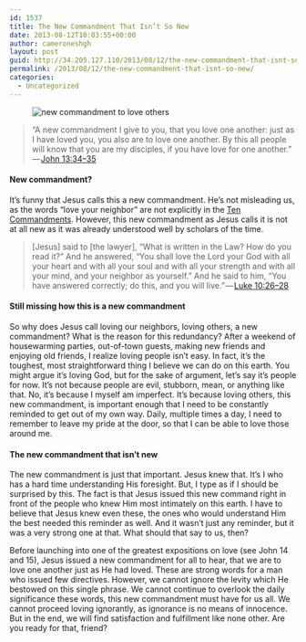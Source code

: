```yaml
---
id: 1537
title: The New Commandment That Isn’t So New
date: 2013-08-12T10:03:55+00:00
author: cameroneshgh
layout: post
guid: http://34.205.127.110/2013/08/12/the-new-commandment-that-isnt-so-new/
permalink: /2013/08/12/the-new-commandment-that-isnt-so-new/
categories:
  - Uncategorized
---
```

<figure> 

<img alt="new commandment to love others" src="https://waywardjourneyer.files.wordpress.com/2013/08/25ebb-0utwdivt4r3qvmbuz.jpg?w=525" data-recalc-dims="1" />
  
</figure> 

> “A new commandment I give to you, that you love one another: just as I have loved you, you also are to love one another. By this all people will know that you are my disciples, if you have love for one another.” — <a href="http://www.biblegateway.com/passage/?search=John%2013:34-35&version=ESV" target="_blank">John 13:34–35</a> 

#### New commandment?

It’s funny that Jesus calls this a new commandment. He’s not misleading us, as the words “love your neighbor” are not explicitly in the <a href="http://www.biblegateway.com/passage/?search=exodus%2020:1-21&version=ESV" target="_blank">Ten Commandments</a>. However, this new commandment as Jesus calls it is not at all new as it was already understood well by scholars of the time.

> [Jesus] said to [the lawyer], “What is written in the Law? How do you read it?” And he answered, “You shall love the Lord your God with all your heart and with all your soul and with all your strength and with all your mind, and your neighbor as yourself.” And he said to him, “You have answered correctly; do this, and you will live.” — <a href="http://www.biblegateway.com/passage/?search=Luke+10:26-28&version=ESV" target="_blank">Luke 10:26–28</a> 

#### Still missing how this is a new commandment

So why does Jesus call loving our neighbors, loving others, a new commandment? What is the reason for this redundancy? After a weekend of housewarming parties, out-of-town guests, making new friends and enjoying old friends, I realize loving people isn’t easy. In fact, it’s the toughest, most straightforward thing I believe we can do on this earth. You might argue it’s loving God, but for the sake of argument, let’s say it’s people for now. It’s not because people are evil, stubborn, mean, or anything like that. No, it’s because I myself am imperfect. It’s because loving others, this new commandment, is important enough that I need to be constantly reminded to get out of my own way. Daily, multiple times a day, I need to remember to leave my pride at the door, so that I can be able to love those around me.

#### The new commandment that isn’t new

The new commandment is just that important. Jesus knew that. It’s I who has a hard time understanding His foresight. But, I type as if I should be surprised by this. The fact is that Jesus issued this new command right in front of the people who knew Him most intimately on this earth. I have to believe that Jesus knew even these, the ones who would understand Him the best needed this reminder as well. And it wasn’t just any reminder, but it was a very strong one at that. What should that say to us, then?

Before launching into one of the greatest expositions on love (see John 14 and 15), Jesus issued a new commandment for all to hear, that we are to love one another just as He had loved. These are strong words for a man who issued few directives. However, we cannot ignore the levity which He bestowed on this single phrase. We cannot continue to overlook the daily significance these words, this new commandment must have for us all. We cannot proceed loving ignorantly, as ignorance is no means of innocence. But in the end, we will find satisfaction and fulfillment like none other. Are you ready for that, friend?